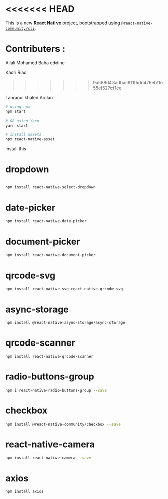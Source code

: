 <<<<<<< HEAD
=======
This is a new [**React Native**](https://reactnative.dev) project, bootstrapped using [`@react-native-community/cli`](https://github.com/react-native-community/cli).

# Contributers :
Allali Mohamed Baha eddine 

Kadri Riad
>>>>>>> 9a588d43adbac911f5dd476eb11e55ef527cf1ce

Tahraoui khaled Arclan

```bash
# using npm
npm start
```
```bash
# OR using Yarn
yarn start
```
```bash
# install assets
npx react-native-asset
```



install this
# dropdown
```bash

npm install react-native-select-dropdown
```
# date-picker

```bash
npm install react-native-date-picker
```
# document-picker

```bash
npm install react-native-document-picker
```
# qrcode-svg

```bash
npm install react-native-svg react-native-qrcode-svg
```

# async-storage

```bash
npm install @react-native-async-storage/async-storage
```

# qrcode-scanner

```bash
npm install react-native-qrcode-scanner
```

# radio-buttons-group

```bash
npm i react-native-radio-buttons-group --save
```

# checkbox 

```bash
npm install @react-native-community/checkbox --save

```

# react-native-camera

```bash
npm install react-native-camera --save
```

# axios
```bash
npm install axios
```